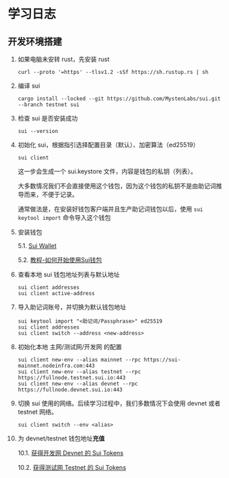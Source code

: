 # 学习日志

## 开发环境搭建
1. 如果电脑未安转 rust，先安装 rust
    ```shell
    curl --proto '=https' --tlsv1.2 -sSf https://sh.rustup.rs | sh
    ```

2. 编译 sui
    ```shell
    cargo install --locked --git https://github.com/MystenLabs/sui.git --branch testnet sui
    ```

3. 检查 sui 是否安装成功
    ```shell
    sui --version
    ```

4. 初始化 sui，根据指引选择配置目录（默认）、加密算法（ed25519）
    ```shell
    sui client
    ```

    这一步会生成一个 sui.keystore 文件，内容是钱包的私钥（列表）。

    大多数情况我们不会直接使用这个钱包，因为这个钱包的私钥不是由助记词推导而来，不便于记录。

    通常做法是，在安装好钱包客户端并且生产助记词钱包以后，使用 `sui keytool import` 命令导入这个钱包

5. 安装钱包

    5.1. [Sui Wallet](https://chromewebstore.google.com/detail/sui-wallet/opcgpfmipidbgpenhmajoajpbobppdil)

    5.2. [教程-如何开始使用Sui钱包](https://mp.weixin.qq.com/s/-_hCFUO-62hv9amPzmJdeg)

6. 查看本地 sui 钱包地址列表与默认地址
    ```shell
    sui client addresses
    sui client active-address
    ```

7. 导入助记词账号，并切换为默认钱包地址
    ```shell
    sui keytool import "<助记词/Passphrase>" ed25519
    sui client addresses
    sui client switch --address <new-address>
    ```

8.  初始化本地 主网/测试网/开发网 的配置
    ```shell
    sui client new-env --alias mainnet --rpc https://sui-mainnet.nodeinfra.com:443
    sui client new-env --alias testnet --rpc https://fullnode.testnet.sui.io:443
    sui client new-env --alias devnet --rpc https://fullnode.devnet.sui.io:443
    ```

9. 切换 sui 使用的网络。后续学习过程中，我们多数情况下会使用 devnet 或者 testnet 网络。
    ```shell
    sui client switch --env <alias>
    ```


10. 为 devnet/testnet 钱包地址**充值**

    10.1. [获得开发网 Devnet 的 Sui Tokens](https://intro-zh.sui-book.com/unit-one/lessons/1_%E9%85%8D%E7%BD%AE%E7%8E%AF%E5%A2%83.html#%E8%8E%B7%E5%BE%97%E5%BC%80%E5%8F%91%E7%BD%91-devnet-%E7%9A%84-sui-tokens)

    10.2. [获得测试网 Testnet 的 Sui Tokens](https://intro-zh.sui-book.com/unit-one/lessons/1_%E9%85%8D%E7%BD%AE%E7%8E%AF%E5%A2%83.html#%E8%8E%B7%E5%BE%97%E6%B5%8B%E8%AF%95%E7%BD%91-testnet-%E7%9A%84-sui-tokens)
